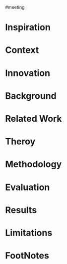 #meeting 

# Inspiration


# Context



# Innovation



# Background



# Related Work



# Theroy



# Methodology



# Evaluation



# Results



# Limitations



# FootNotes
